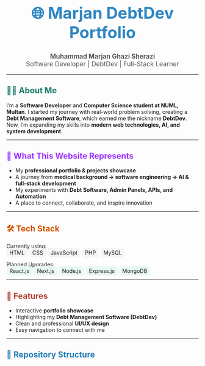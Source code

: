 <h1 align="center" style="font-size: 3em; color:#2E86C1;">
  🌐 Marjan DebtDev Portfolio
</h1>

<p align="center" style="font-size: 1.2em; color: #555;">
  <b>Muhammad Marjan Ghazi Sherazi</b><br>
  Software Developer | DebtDev | Full-Stack Learner
</p>

---

<h2 style="color:#117864;">👨‍💻 About Me</h2>
<p>
I’m a <b>Software Developer</b> and <b>Computer Science student at NUML, Multan</b>.  
I started my journey with real-world problem solving, creating a <b>Debt Management Software</b>, which earned me the nickname <b>DebtDev</b>.  
Now, I’m expanding my skills into <b>modern web technologies, AI, and system development</b>.
</p>

---

<h2 style="color:#9A2EFE;">🚀 What This Website Represents</h2>
<ul>
  <li>My <b>professional portfolio & projects showcase</b></li>
  <li>A journey from <b>medical background → software engineering → AI & full-stack development</b></li>
  <li>My experiments with <b>Debt Software, Admin Panels, APIs, and Automation</b></li>
  <li>A place to connect, collaborate, and inspire innovation</li>
</ul>

---

<h2 style="color:#D35400;">🛠️ Tech Stack</h2>
<p>
Currently using: <br>
<span style="background:#F5F5F5; padding:4px 8px; border-radius:8px;">HTML</span>
<span style="background:#F5F5F5; padding:4px 8px; border-radius:8px;">CSS</span>
<span style="background:#F5F5F5; padding:4px 8px; border-radius:8px;">JavaScript</span>
<span style="background:#F5F5F5; padding:4px 8px; border-radius:8px;">PHP</span>
<span style="background:#F5F5F5; padding:4px 8px; border-radius:8px;">MySQL</span>
</p>

<p>
Planned Upgrades: <br>
<span style="background:#E8F8F5; padding:4px 8px; border-radius:8px;">React.js</span>
<span style="background:#E8F8F5; padding:4px 8px; border-radius:8px;">Next.js</span>
<span style="background:#E8F8F5; padding:4px 8px; border-radius:8px;">Node.js</span>
<span style="background:#E8F8F5; padding:4px 8px; border-radius:8px;">Express.js</span>
<span style="background:#E8F8F5; padding:4px 8px; border-radius:8px;">MongoDB</span>
</p>

---

<h2 style="color:#B03A2E;">🌟 Features</h2>
<ul>
  <li>Interactive <b>portfolio showcase</b></li>
  <li>Highlighting my <b>Debt Management Software (DebtDev)</b></li>
  <li>Clean and professional <b>UI/UX design</b></li>
  <li>Easy navigation to connect with me</li>
</ul>

---

<h2 style="color:#2980B9;">📂 Repository Structure</h2>


